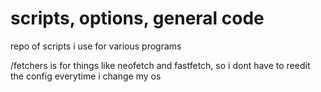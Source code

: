 # scripts, options, general code
repo of scripts i use for various programs

/fetchers is for things like neofetch and fastfetch, so i dont have to reedit the config everytime i change my os
